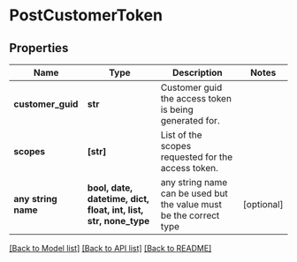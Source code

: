 # PostCustomerToken


## Properties
Name | Type | Description | Notes
------------ | ------------- | ------------- | -------------
**customer_guid** | **str** | Customer guid the access token is being generated for. | 
**scopes** | **[str]** | List of the scopes requested for the access token. | 
**any string name** | **bool, date, datetime, dict, float, int, list, str, none_type** | any string name can be used but the value must be the correct type | [optional]

[[Back to Model list]](../README.md#documentation-for-models) [[Back to API list]](../README.md#documentation-for-api-endpoints) [[Back to README]](../README.md)


